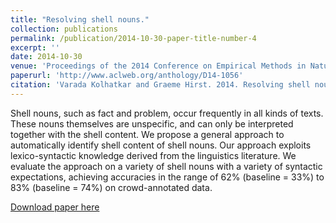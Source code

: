 ```yaml
---
title: "Resolving shell nouns."
collection: publications
permalink: /publication/2014-10-30-paper-title-number-4
excerpt: ''
date: 2014-10-30
venue: 'Proceedings of the 2014 Conference on Empirical Methods in Natural Language Processing'
paperurl: 'http://www.aclweb.org/anthology/D14-1056'
citation: 'Varada Kolhatkar and Graeme Hirst. 2014. Resolving shell nouns. In Proceedings of the 2014 Conference on Empirical Methods in Natural Language Processing, pages 499–510, Doha, Qatar, October. Association for Computational Linguistics.'
---
```


Shell nouns, such as fact and problem, occur frequently in all kinds of texts. These nouns themselves are unspecific, and can
only be interpreted together with the shell content. We propose a general approach to automatically identify shell content of
shell nouns. Our approach exploits lexico-syntactic knowledge derived from the linguistics literature. We evaluate the approach
on a variety of shell nouns with a variety of syntactic expectations, achieving accuracies in the range of 62% (baseline
= 33%) to 83% (baseline = 74%) on crowd-annotated data.

[Download paper here](http://www.aclweb.org/anthology/D14-1056)
